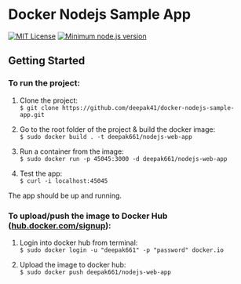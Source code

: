 # Docker Nodejs Sample App

[![MIT License](https://img.shields.io/badge/License-MIT-green.svg)](https://choosealicense.com/licenses/mit/)
[![Minimum node.js version](https://badgen.net/npm/node/express)](https://npmjs.com/package/express)


## Getting Started
### To run the project:  

1. Clone the project:  
`$ git clone https://github.com/deepak41/docker-nodejs-sample-app.git`  

2. Go to the root folder of the project & build the docker image:   
`$ sudo docker build . -t deepak661/nodejs-web-app`  

3. Run a container from the image:   
`$ sudo docker run -p 45045:3000 -d deepak661/nodejs-web-app`  

3. Test the app:   
`$ curl -i localhost:45045`  

The app should be up and running. 


### To upload/push the image to Docker Hub ([hub.docker.com/signup](https://hub.docker.com/signup)):  

1. Login into docker hub from terminal:  
`$ sudo docker login -u "deepak661" -p "password" docker.io`  

2. Upload the image to docker hub:   
`$ sudo docker push deepak661/nodejs-web-app`  
